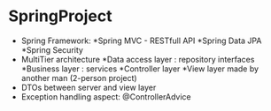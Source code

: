 # SpringProject
- Spring Framework:
  *Spring MVC - RESTfull API
  *Spring Data JPA
  *Spring Security
- MultiTier architecture
  *Data access layer : repository interfaces
  *Business layer : services
  *Controller layer
  *View layer made by another man (2-person project)
- DTOs between server and view layer
- Exception handling aspect: @ControllerAdvice
